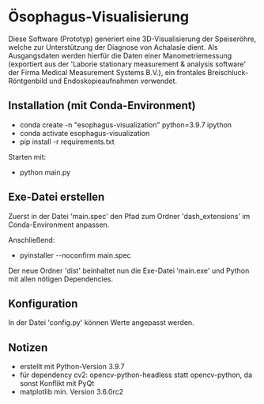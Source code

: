 # Ösophagus-Visualisierung
Diese Software (Prototyp) generiert eine 3D-Visualisierung der Speiseröhre, welche zur Unterstützung der Diagnose von Achalasie dient. Als Ausgangsdaten werden hierfür die Daten einer Manometriemessung (exportiert aus der 'Laborie stationary measurement & analysis software' der Firma 
        Medical Measurement Systems B.V.), ein frontales Breischluck-Röntgenbild und Endoskopieaufnahmen verwendet.


## Installation (mit Conda-Environment)
- conda create -n "esophagus-visualization" python=3.9.7 ipython
- conda activate esophagus-visualization
- pip install -r requirements.txt

Starten mit:
- python main.py

## Exe-Datei erstellen
Zuerst in der Datei 'main.spec' den Pfad zum Ordner 'dash_extensions' im Conda-Environment anpassen. 

Anschließend:

- pyinstaller --noconfirm main.spec

Der neue Ordner 'dist' beinhaltet nun die Exe-Datei 'main.exe' und Python mit allen nötigen Dependencies.

## Konfiguration
In der Datei 'config.py' können Werte angepasst werden.

## Notizen
- erstellt mit Python-Version 3.9.7
- für dependency cv2: opencv-python-headless statt opencv-python, da sonst Konflikt mit PyQt
- matplotlib min. Version 3.6.0rc2